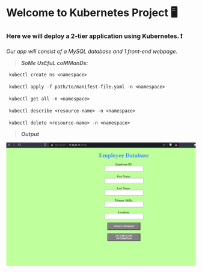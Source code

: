 # Welcome to Kubernetes Project :desktop_computer:

### Here we will deploy a 2-tier application using Kubernetes. :exclamation:

 *Our app will consist of a MySQL database and 1 front-end webpage.*

> ***SoMe UsEfuL coMManDs:***

```
 kubectl create ns <namespace>

 kubectl apply -f path/to/manifest-file.yaml -n <namespace>
 
 kubectl get all -n <namespace>
 
 kubectl describe <resource-name> -n <namespace>
 
 kubectl delete <resource-name> -n <namespace>

```

> ***Output***

![Web-page](./Webapp-page.png)
